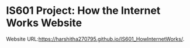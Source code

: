 # IS601 Project: How the Internet Works Website
Website URL:https://harshitha270795.github.io/IS601_HowInternetWorks/.